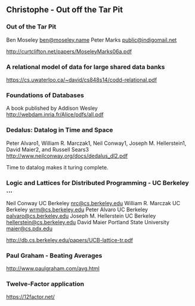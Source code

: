 


## Christophe - Out off the Tar Pit


### Out of the Tar Pit
Ben Moseley
ben@moseley.name
Peter Marks
public@indigomail.net

http://curtclifton.net/papers/MoseleyMarks06a.pdf

### A relational model of data for large shared data banks

https://cs.uwaterloo.ca/~david/cs848s14/codd-relational.pdf

### Foundations of Databases
A book published by Addison Wesley
http://webdam.inria.fr/Alice/pdfs/all.pdf

### Dedalus: Datalog in Time and Space
Peter Alvaro1, William R. Marczak1, Neil Conway1,
Joseph M. Hellerstein1, David Maier2, and Russell Sears3
http://www.neilconway.org/docs/dedalus_dl2.pdf

Time to datalog makes it turing complete.

### Logic and Lattices for Distributed Programming - UC Berkeley ...

Neil Conway
UC Berkeley
nrc@cs.berkeley.edu
William R. Marczak
UC Berkeley
wrm@cs.berkeley.edu
Peter Alvaro
UC Berkeley
palvaro@cs.berkeley.edu
Joseph M. Hellerstein
UC Berkeley
hellerstein@cs.berkeley.edu
David Maier
Portland State University
maier@cs.pdx.edu

http://db.cs.berkeley.edu/papers/UCB-lattice-tr.pdf


### Paul Graham - Beating Averages

http://www.paulgraham.com/avg.html


### Twelve-Factor application

https://12factor.net/

